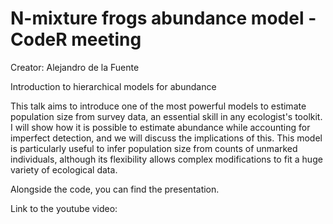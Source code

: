 # N-mixture frogs abundance model - CodeR meeting

Creator: Alejandro de la Fuente

Introduction to hierarchical models for abundance

This talk aims to introduce one of the most powerful models to estimate population size from survey data, an essential skill in any ecologist's toolkit.
I will show how it is possible to estimate abundance while accounting for imperfect detection, and we will discuss the implications of this. This model is particularly useful to infer population size from counts of unmarked individuals, although its flexibility allows complex modifications to fit a huge variety of ecological data.

Alongside the code, you can find the presentation.

Link to the youtube video:
